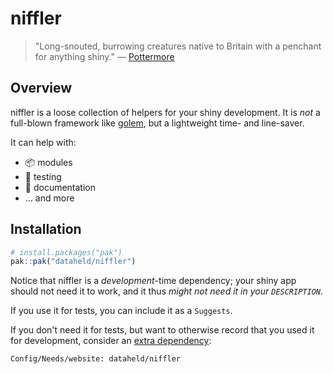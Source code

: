 # niffler

> "Long-snouted, burrowing creatures native to Britain with a penchant for anything shiny."
> — [Pottermore](https://harrypotter.fandom.com/wiki/Niffler)

## Overview

niffler is a loose collection of helpers for your shiny development.
It is *not* a full-blown framework like [golem](https://thinkr-open.github.io/golem/),
but a lightweight time- and line-saver.

It can help with:

- 📦 modules
- 🧪 testing
- 📖 documentation
- ... and more


## Installation

```r
# install.packages("pak")
pak::pak("dataheld/niffler")
```

Notice that niffler is a *development*-time dependency;
your shiny app should not need it to work,
and it thus *might not need it in your `DESCRIPTION`*.

If you use it for tests, you can include it as a `Suggests`.

If you don't need it for tests,
but want to otherwise record that you used it for development,
consider an [extra dependency](https://pak.r-lib.org/reference/package-dependency-types.html#extra-dependencies):

```DESCRIPTION
Config/Needs/website: dataheld/niffler
```
